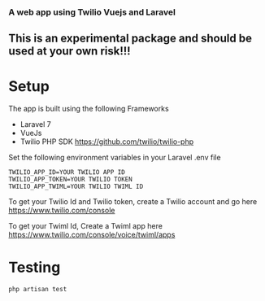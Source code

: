 ### A web app using Twilio Vuejs and Laravel

## This is an experimental package and should be used at your own risk!!!

# Setup

The app is built using the following Frameworks
- Laravel 7
- VueJs 
- Twilio PHP SDK https://github.com/twilio/twilio-php

Set the following environment variables in your Laravel .env file
```
TWILIO_APP_ID=YOUR TWILIO APP ID
TWILIO_APP_TOKEN=YOUR TWILIO TOKEN
TWILIO_APP_TWIML=YOUR TWILIO TWIML ID
```

To get your Twilio Id and Twilio token, create a Twilio account and go here https://www.twilio.com/console

To get your Twiml Id, Create a Twiml app here https://www.twilio.com/console/voice/twiml/apps

# Testing

```
php artisan test
```
